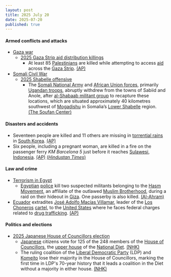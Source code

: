 ```yaml
---
layout: post
title: 2025 July 20
date: 2025-07-20
published: true
---
```



#### Armed conflicts and attacks

* [Gaza war](https://en.wikipedia.org/wiki/Gaza_war "Gaza war")
  * [2025 Gaza Strip aid distribution killings](https://en.wikipedia.org/wiki/2025_Gaza_Strip_aid_distribution_killings "2025 Gaza Strip aid distribution killings")
    * At least 85 [Palestinians](https://en.wikipedia.org/wiki/Palestinians "Palestinians") are killed while attempting to access [aid](https://en.wikipedia.org/wiki/Humanitarian_aid "Humanitarian aid") across the [Gaza Strip](https://en.wikipedia.org/wiki/Gaza_Strip "Gaza Strip"). [(AP)](https://apnews.com/article/israel-palestinians-hamas-war-07-20-2025-2b494af89d710793bc6933f5ae437566)
* [Somali Civil War](https://en.wikipedia.org/wiki/Somali_Civil_War_%282009%E2%80%93present%29 "Somali Civil War (2009–present)")
  * [2025 Shabelle offensive](https://en.wikipedia.org/wiki/2025_Shabelle_offensive "2025 Shabelle offensive")
    * The [Somali National Army](https://en.wikipedia.org/wiki/Somali_National_Army "Somali National Army") and [African Union forces](https://en.wikipedia.org/wiki/AUSSOM "AUSSOM"), primarily [Ugandan troops](https://en.wikipedia.org/wiki/Uganda_People%27s_Defence_Force "Uganda People's Defence Force"), abruptly withdrew from the towns of Sabiid and Anole, after [al-Shabaab militant group](https://en.wikipedia.org/wiki/Al-Shabaab_militant_group "Al-Shabaab militant group") to recapture these locations, which are situated approximately 40 kilometres southwest of [Mogadishu](https://en.wikipedia.org/wiki/Mogadishu "Mogadishu") in Somalia’s [Lower Shabelle](https://en.wikipedia.org/wiki/Lower_Shabelle "Lower Shabelle") region. [(The Soufan Center)](https://thesoufancenter.org/intelbrief-2025-july-24/)

#### Disasters and accidents

* Seventeen people are killed and 11 others are missing in [torrential rains](https://en.wikipedia.org/wiki/Rain "Rain") in [South Korea](https://en.wikipedia.org/wiki/South_Korea "South Korea"). [(AP)](https://apnews.com/article/south-korea-heavy-rain-landslides-41c1b115aec4e836677b8535434a67dc)
* Six people, including a pregnant woman, are killed in a fire on the passenger ferry *KM Barcelona 5* just before it reaches [Sulawesi](https://en.wikipedia.org/wiki/Sulawesi "Sulawesi"), [Indonesia](https://en.wikipedia.org/wiki/Indonesia "Indonesia"). [(AP)](https://apnews.com/article/indonesia-passenger-ferry-fire-9b71bb15a123e09540cacbeb1e40b027) [(*Hindustan Times*)](https://www.hindustantimes.com/world-news/us-news/indonesia-ferry-fire-passenger-livestreams-horror-at-sea-while-holding-baby-watch-101753022743487.html)

#### Law and crime

* [Terrorism in Egypt](https://en.wikipedia.org/wiki/Terrorism_in_Egypt "Terrorism in Egypt")
  * [Egyptian](https://en.wikipedia.org/wiki/Egypt "Egypt") [police](https://en.wikipedia.org/wiki/Egyptian_National_Police "Egyptian National Police") kill two suspected militants belonging to the [Hasm Movement](https://en.wikipedia.org/wiki/Hasm_Movement "Hasm Movement"), an affiliate of the outlawed [Muslim Brotherhood](https://en.wikipedia.org/wiki/Muslim_Brotherhood_in_Egypt "Muslim Brotherhood in Egypt"), during a raid on their hideout in [Giza](https://en.wikipedia.org/wiki/Giza "Giza"). One passerby is also killed. [(Al-Ahram)](https://english.ahram.org.eg/News/549880.aspx)
* [Ecuador](https://en.wikipedia.org/wiki/Ecuador "Ecuador") extradites [José Adolfo Macías Villamar](https://en.wikipedia.org/wiki/Jos%C3%A9_Adolfo_Mac%C3%ADas_Villamar "José Adolfo Macías Villamar"), leader of the [Los Choneros](https://en.wikipedia.org/wiki/Los_Choneros "Los Choneros") [cartel](https://en.wikipedia.org/wiki/Drug_cartel "Drug cartel"), to the [United States](https://en.wikipedia.org/wiki/United_States "United States") where he faces federal charges related to [drug trafficking](https://en.wikipedia.org/wiki/Drug_trafficking "Drug trafficking"). [(AP)](https://apnews.com/article/ecuador-united-states-extradition-drug-trafficker-e1743a12c2a54117cc12e0de9576774c)

#### Politics and elections

* [2025 Japanese House of Councillors election](https://en.wikipedia.org/wiki/2025_Japanese_House_of_Councillors_election "2025 Japanese House of Councillors election")
  * [Japanese](https://en.wikipedia.org/wiki/Japan "Japan") citizens vote for 125 of the 248 members of the [House of Councillors](https://en.wikipedia.org/wiki/House_of_Councillors "House of Councillors"), the [upper house](https://en.wikipedia.org/wiki/Upper_house "Upper house") of the [National Diet](https://en.wikipedia.org/wiki/National_Diet "National Diet"). [(NHK)](https://www3.nhk.or.jp/nhkworld/en/news/20250720_06/)
  * The ruling coalition of the [Liberal Democratic Party](https://en.wikipedia.org/wiki/Liberal_Democratic_Party_%28Japan%29 "Liberal Democratic Party (Japan)") (LDP) and [Komeito](https://en.wikipedia.org/wiki/Komeito "Komeito") lose their majority in the House of Councillors, marking the first time in LDP's 70-year history that it leads a coalition in the Diet without a majority in either house. [(NHK)](https://www3.nhk.or.jp/nhkworld/en/news/backstories/4164/)
